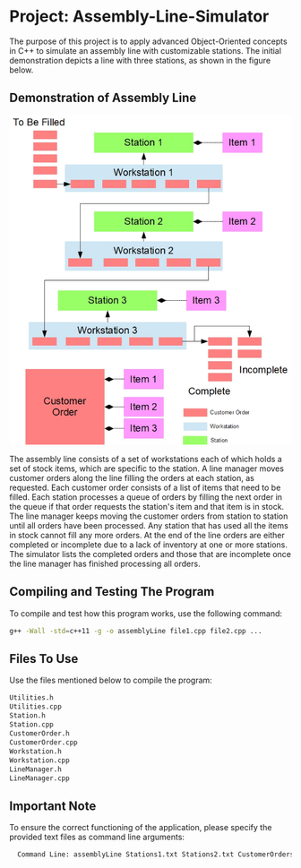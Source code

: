 # Project: Assembly-Line-Simulator

The purpose of this project is to apply advanced Object-Oriented concepts in C++ to simulate an assembly line with customizable stations. The initial demonstration depicts a line with three stations, as shown in the figure below.

## Demonstration of Assembly Line

<div align="center">

  ![Assembly Line](assemblyline.jpg)

</div>
The assembly line consists of a set of workstations each of which holds a set of stock items, which are specific to the station. A line manager moves customer orders along the line filling the orders at each station, as requested. Each customer order consists of a list of items that need to be filled. Each station processes a queue of orders by filling the next order in the queue if that order requests the station's item and that item is in stock. The line manager keeps moving the customer orders from station to station until all orders have been processed. Any station that has used all the items in stock cannot fill any more orders. At the end of the line orders are either completed or incomplete due to a lack of inventory at one or more stations. The simulator lists the completed orders and those that are incomplete once the line manager has finished processing all orders.

## Compiling and Testing The Program

To compile and test how this program works, use the following command:

```bash
g++ -Wall -std=c++11 -g -o assemblyLine file1.cpp file2.cpp ...
```

## Files To Use
Use the files mentioned below to compile the program:
```Text
Utilities.h
Utilities.cpp
Station.h
Station.cpp
CustomerOrder.h
CustomerOrder.cpp
Workstation.h
Workstation.cpp
LineManager.h
LineManager.cpp
```

## Important Note
To ensure the correct functioning of the application, please specify the provided text files as command line arguments:
```bash
  Command Line: assemblyLine Stations1.txt Stations2.txt CustomerOrders.txt AssemblyLine.txt
```